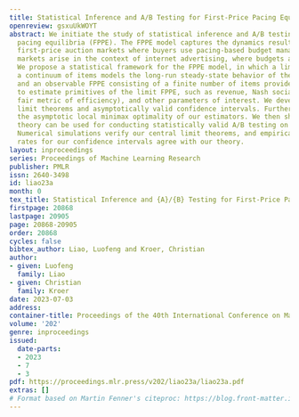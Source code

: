 ```yaml
---
title: Statistical Inference and A/B Testing for First-Price Pacing Equilibria
openreview: gsxuUkWOYT
abstract: We initiate the study of statistical inference and A/B testing for first-price
  pacing equilibria (FPPE). The FPPE model captures the dynamics resulting from large-scale
  first-price auction markets where buyers use pacing-based budget management. Such
  markets arise in the context of internet advertising, where budgets are prevalent.
  We propose a statistical framework for the FPPE model, in which a limit FPPE with
  a continuum of items models the long-run steady-state behavior of the auction platform,
  and an observable FPPE consisting of a finite number of items provides the data
  to estimate primitives of the limit FPPE, such as revenue, Nash social welfare (a
  fair metric of efficiency), and other parameters of interest. We develop central
  limit theorems and asymptotically valid confidence intervals. Furthermore, we establish
  the asymptotic local minimax optimality of our estimators. We then show that the
  theory can be used for conducting statistically valid A/B testing on auction platforms.
  Numerical simulations verify our central limit theorems, and empirical coverage
  rates for our confidence intervals agree with our theory.
layout: inproceedings
series: Proceedings of Machine Learning Research
publisher: PMLR
issn: 2640-3498
id: liao23a
month: 0
tex_title: Statistical Inference and {A}/{B} Testing for First-Price Pacing Equilibria
firstpage: 20868
lastpage: 20905
page: 20868-20905
order: 20868
cycles: false
bibtex_author: Liao, Luofeng and Kroer, Christian
author:
- given: Luofeng
  family: Liao
- given: Christian
  family: Kroer
date: 2023-07-03
address: 
container-title: Proceedings of the 40th International Conference on Machine Learning
volume: '202'
genre: inproceedings
issued:
  date-parts:
  - 2023
  - 7
  - 3
pdf: https://proceedings.mlr.press/v202/liao23a/liao23a.pdf
extras: []
# Format based on Martin Fenner's citeproc: https://blog.front-matter.io/posts/citeproc-yaml-for-bibliographies/
---
```

